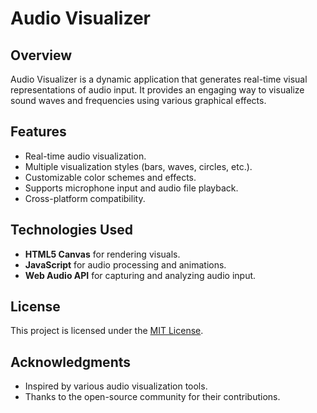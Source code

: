 
# Audio Visualizer

## Overview
Audio Visualizer is a dynamic application that generates real-time visual representations of audio input. It provides an engaging way to visualize sound waves and frequencies using various graphical effects.

## Features
- Real-time audio visualization.
- Multiple visualization styles (bars, waves, circles, etc.).
- Customizable color schemes and effects.
- Supports microphone input and audio file playback.
- Cross-platform compatibility.
## Technologies Used
- **HTML5 Canvas** for rendering visuals.
- **JavaScript** for audio processing and animations.
- **Web Audio API** for capturing and analyzing audio input.
## License
This project is licensed under the [MIT License](LICENSE).

## Acknowledgments
- Inspired by various audio visualization tools.
- Thanks to the open-source community for their contributions.
